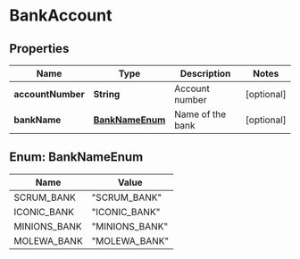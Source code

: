 

# BankAccount


## Properties

| Name | Type | Description | Notes |
|------------ | ------------- | ------------- | -------------|
|**accountNumber** | **String** | Account number |  [optional] |
|**bankName** | [**BankNameEnum**](#BankNameEnum) | Name of the bank |  [optional] |



## Enum: BankNameEnum

| Name | Value |
|---- | -----|
| SCRUM_BANK | &quot;SCRUM_BANK&quot; |
| ICONIC_BANK | &quot;ICONIC_BANK&quot; |
| MINIONS_BANK | &quot;MINIONS_BANK&quot; |
| MOLEWA_BANK | &quot;MOLEWA_BANK&quot; |



